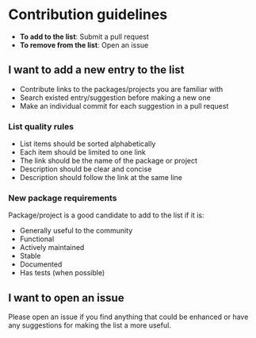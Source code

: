 # Contribution guidelines

  - **To add to the list**: Submit a pull request
  - **To remove from the list**: Open an issue

## I want to add a new entry to the list

  - Contribute links to the packages/projects you are familiar with
  - Search existed entry/suggestion before making a new one
  - Make an individual commit for each suggestion in a pull request

### List quality rules

  - List items should be sorted alphabetically
  - Each item should be limited to one link
  - The link should be the name of the package or project
  - Description should be clear and concise
  - Description should follow the link at the same line

### New package requirements

Package/project is a good candidate to add to the list if it is:

  - Generally useful to the community
  - Functional
  - Actively maintained
  - Stable
  - Documented
  - Has tests (when possible)

## I want to open an issue

Please open an issue if you find anything that could be enhanced or have any suggestions for making the list a more useful.
